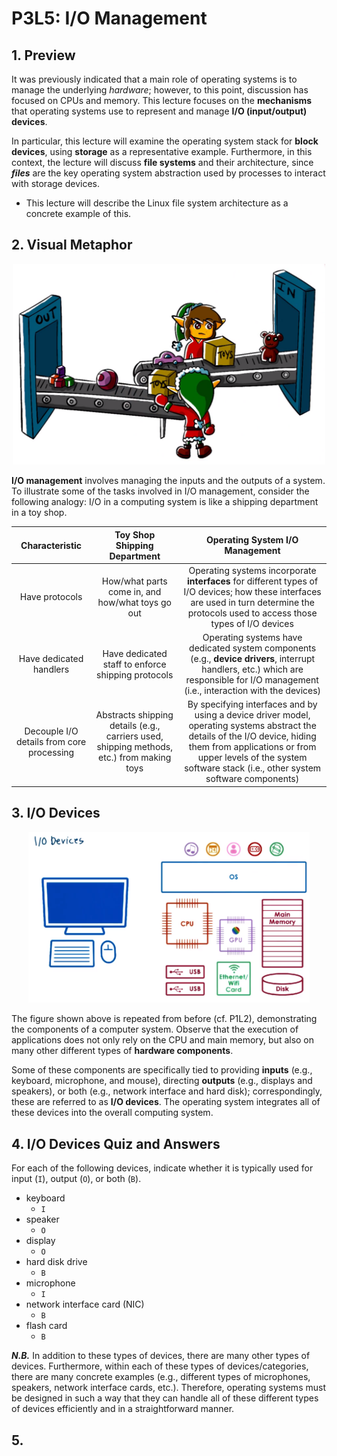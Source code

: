 # P3L5: I/O Management

## 1. Preview

It was previously indicated that a main role of operating systems is to manage the underlying *hardware*; however, to this point, discussion has focused on CPUs and memory. This lecture focuses on the **mechanisms** that operating systems use to represent and manage **I/O (input/output) devices**.

In particular, this lecture will examine the operating system stack for **block devices**, using **storage** as a representative example. Furthermore, in this context, the lecture will discuss **file systems** and their architecture, since ***files*** are the key operating system abstraction used by processes to interact with storage devices.
  * This lecture will describe the Linux file system architecture as a concrete example of this.

## 2. Visual Metaphor

<center>
<img src="./assets/P03L05-001.png" width="500">
</center>

**I/O management** involves managing the inputs and the outputs of a system. To illustrate some of the tasks involved in I/O management, consider the following analogy: I/O in a computing system is like a shipping department in a toy shop.

| Characteristic | Toy Shop Shipping Department | Operating System I/O Management |
| :---: | :---: | :---: |
| Have protocols | How/what parts come in, and how/what toys go out | Operating systems incorporate **interfaces** for different types of I/O devices; how these interfaces are used in turn determine the protocols used to access those types of I/O devices |
| Have dedicated handlers | Have dedicated staff to enforce shipping protocols | Operating systems have dedicated system components (e.g., **device drivers**, interrupt handlers, etc.) which are responsible for I/O management (i.e., interaction with the devices)  |
| Decouple I/O details from core processing | Abstracts shipping details (e.g., carriers used, shipping methods, etc.) from making toys | By specifying interfaces and by using a device driver model, operating systems abstract the details of the I/O device, hiding them from applications or from upper levels of the system software stack (i.e., other system software components) |

## 3. I/O Devices

<center>
<img src="./assets/P03L05-002.png" width="450">
</center>

The figure shown above is repeated from before (cf. P1L2), demonstrating the components of a computer system. Observe that the execution of applications does not only rely on the CPU and main memory, but also on many other different types of **hardware components**.

Some of these components are specifically tied to providing **inputs** (e.g., keyboard, microphone, and mouse), directing **outputs** (e.g., displays and speakers), or both (e.g., network interface and hard disk); correspondingly, these are referred to as **I/O devices**. The operating system integrates all of these devices into the overall computing system.

## 4. I/O Devices Quiz and Answers

For each of the following devices, indicate whether it is typically used for input (`I`), output (`O`), or both (`B`).
  * keyboard
    * `I`
  * speaker
    * `O`
  * display
    * `O`
  * hard disk drive
    * `B`
  * microphone
    * `I`
  * network interface card (NIC)
    * `B`
  * flash card
    * `B`

***N.B.*** In addition to these types of devices, there are many other types of devices. Furthermore, within each of these types of devices/categories, there are many concrete examples (e.g., different types of microphones, speakers, network interface cards, etc.). Therefore, operating systems must be designed in such a way that they can handle all of these different types of devices efficiently and in a straightforward manner.

## 5. 
